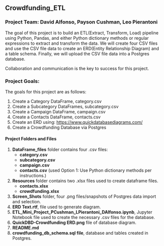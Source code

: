 ## Crowdfunding_ETL
### Project Team: David Alfonso, Payson Cushman, Leo Pierantoni
The goal of this project is to build an ETL(Extract, Transform, Load) pipeline using Python, Pandas, and either Python dictionary methods or regular expressions to extract and transform the data. We will create four CSV files and use the CSV file data to create an ERD(Entity Relationship Diagram) and a table schema. Finally, we will upload the CSV file data into a Postgres database.

Collaboration and communication is the key to success for this project.

### Project Goals:
The goals for this project are as follows:

1. Create a Category DataFrame, category.csv
2. Create a Subcategory DataFrames, subcategory.csv
3. Create a Campaign DataFrame, campaign.csv
4. Create a Contacts DataFrame, contacts.csv
5. Create an ERD using: https://www.quickdatabasediagrams.com/
6. Create a Crowdfunding Database via Postgres

#### Project Folders and Files

1.  **DataFrame_files** folder contains four .csv files:
    - **category.csv**
    - **subcategory.csv**
    - **campaign.csv**
    - **contacts.csv** (used Option 1: Use Python dictionary methods per instructions.)
2.  **Resources** folder contains two .xlsx files used to create dataframe files.
    - **contacts.xlsx**
    - **crowdfunding.xlsx**
3.  **Screen_Shots** folder, four .png files/snapshots of Postgres data import and selection.
4.  **ERD Text.rtf**, file used to generate diagram.
5.  **ETL_Mini_Project_PCushman_LPierantoni_DAlfonso.ipynb**, Jupyter Notebook file used to create the necessary .csv files for the database.
6.  **QuickDBD-Crowdfunding ERD.png** file of database diagram.
7.  **README.md**
8.  **crowdfunding_db_schema.sql file**, database and tables created in Postgres.



